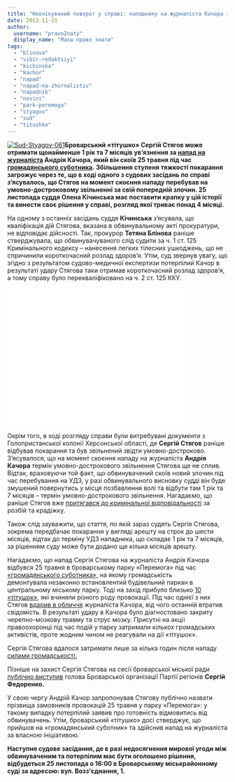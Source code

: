 ```yaml
---
title: "Неочікуваний поворот у справі: нападнику на журналіста Качора загрожує майже два роки колонії"
date: 2013-11-21
author: 
  username: "pravoZnaty"
  display_name: "Маєш право знати"
tags: 
  - "blinova"
  - "vibir-redaktsiyi"
  - "kichinska"
  - "kachor"
  - "napad"
  - "napad-na-zhurnalistiv"
  - "napadnik"
  - "novini"
  - "park-peremoga"
  - "styagov"
  - "sud"
  - "titushko"
---
```


[![Sud-Styagov-061](https://mpz.brovary.org/wp-content/uploads/2013/11/Sud-Styagov-061.jpg)](https://mpz.brovary.org/wp-content/uploads/2013/11/Sud-Styagov-061.jpg)**Броварський «тітушко» Сергій Стягов може отримати щонайменше 1 рік та 7 місяців ув’язнення за [напад на журналіста](http://www.youtube.com/watch?v=vViSfB1i38k) Андрія Качора, який він скоїв 25 травня під час [громадянського суботника](https://mpz.brovary.org/krivavi-sutichki-vidbulis-u-brovarah-mizh-meshkantsyami-ta-zabudovnikami-tsentralnogo-parku/). Збільшення ступеня тяжкості покарання загрожує через те, що в ході одного з судових засідань по справі з’ясувалось, що Стягов на момент скоєння нападу перебував на умовно-достроковому звільненні за свій попередній злочин. 25 листопада суддя Олена Кічинська має поставити крапку у цій історії та винести своє рішення у справі, розгляд якої триває понад 4 місяці.**

На одному з останніх засідань суддя **Кічинська** з’ясувала, що кваліфікація дій Стягова, вказана в обвинувальному акті прокуратури, не відповідає дійсності. Так, прокурор **Тетяна Блінова** раніше стверджувала, що обвинувачуваного слід судити за ч. 1 ст. 125 Кримінального кодексу – нанесення легких тілесних ушкоджень, що не спричинили короткочасний розлад здоров’я. Утім, суд звернув увагу, що згідно з результатом судово-медичної експертизи потерпілий Качор в результаті удару Стягова таки отримав короткочасний розлад здоров’я, а тому справу було перекваліфіковано на ч. 2 ст. 125 ККУ.

<iframe src="//www.youtube.com/embed/vViSfB1i38k" height="315" width="420" allowfullscreen frameborder="0"></iframe>

Окрім того, в ході розгляду справи були витребувані документи з Голопристанської колонії Херсонської області, де **Сергій Стягов** раніше відбував покарання та був звільнений звідти умовно-достроково. З’ясувалося, що на момент скоєння нападу на журналіста **Андрія Качора** термін умовно-дострокового звільнення Стягова ще не сплив.  Відтак, враховуючи той факт, що обвинувачений скоїв новий злочин під час перебування на УДЗ, у разі обвинувального висновку судді він буде змушений повернутись у місця позбавлення волі та відбути там 1 рік та 7 місяців – термін умовно-дострокового звільнення. Нагадаємо, що раніше Стягов вже [притягався до кримінальної відповідальності](https://mpz.brovary.org/brovarskiy-titushko-viyavivsya-dvichi-sudimim-retsidivistom/) за розбій та крадіжку.

Також слід зауважити, що стаття, по якій зараз судять Сергія Стягова, зокрема передбачає покарання у вигляді арешту на строк до шести місяців, відтак до терміну УДЗ нападника, що складає 1 рік та 7 місяців, за рішенням суду може бути додано ще кілька місяців арешту.

Нагадаємо, що напад Сергія Стягова на журналіста Андрія Качора відбувся 25 травня в броварському парку «Перемога» під час [«громадянського суботника»,](https://mpz.brovary.org/krivavi-sutichki-vidbulis-u-brovarah-mizh-meshkantsyami-ta-zabudovnikami-tsentralnogo-parku/) на якому громадськість демонтувала незаконно встановлентий будівельний паркан в центральному міському парку. Тоді на захід прибуло близько [10 «тітушок»](https://mpz.brovary.org/stvoryuyemo-reyestr-brovarskih-sportsmeniv-boyovikiv/), які вчиняли різного роду провокації. Під час однієї з них Стягов [вдарив в обличчя](http://www.youtube.com/watch?v=vViSfB1i38k) журналіста Качора, від чого останній втратив свідомість. В результаті удару в Качора було діагностовано закриту черепно-мозкову травму та струс мозку. Присутні на акції правоохоронці під час подій у парку затримали кількох громадських активістів, проте жодним чином не реагували на дії «тітушок».

Сергія Стягова вдалося затримати лише за кілька годин після нападу [силами громадськості.](https://mpz.brovary.org/napadnika-na-andriya-kachora-spiymali-u-parku-zavdyaki-pilnosti-brovarchan-video/)

Пізніше на захист Сергія Стягова на сесії броварської міської ради [публічно виступив](https://mpz.brovary.org/brovarski-regionali-vistupili-na-zahist-boyovika-sergiya-styagova-yakogo-dnyami-suditimut-za-napad-na-zhurnalista-video/) голова Броварської організації Партії регіонів **Сергій Федоренко.**

У свою чергу Андрій Качор запропонував Стягову публічно назвати прізвища замовників провокацій 25 травня у парку «Перемога»: у такому випадку потерпілий заявив про готовність відмовитись від обвинувачень. Утім, броварський «тітушко» досі стверджує, що прийшов на «громадянський суботник» та здійснив напад на журналіста за власною ініціативою.

**Наступне судове засідання, де в разі недосягнення мирової угоди між обвинуваченим та потерпілим має бути оголошено рішення, відбудеться 25 листопада о 16:00 в Броварському міськрайонному суді за адресою: вул. Возз'єднання, 1.**
